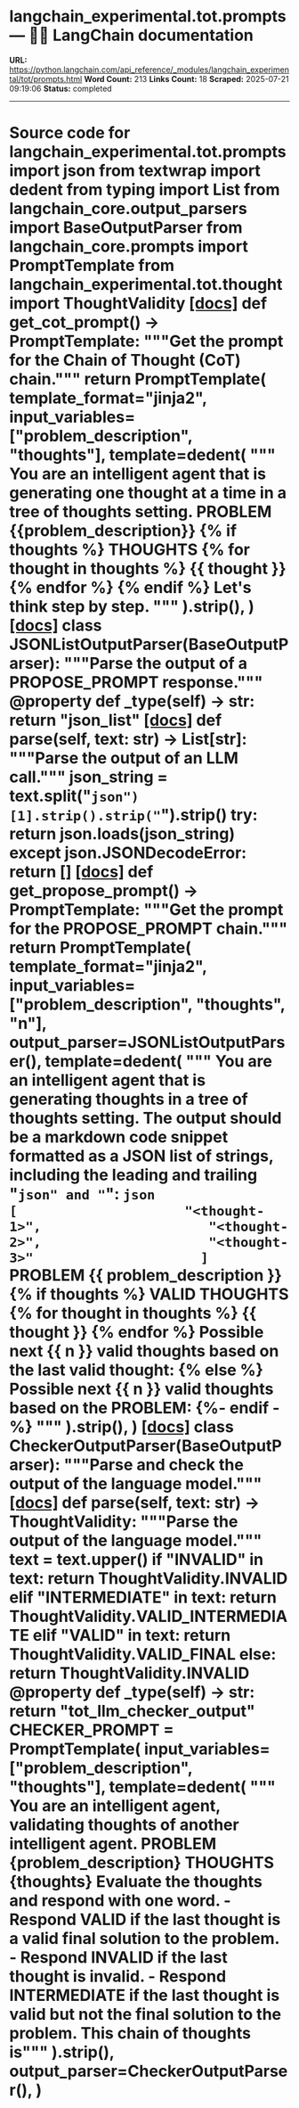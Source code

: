 # langchain_experimental.tot.prompts — 🦜🔗 LangChain  documentation

**URL:** https://python.langchain.com/api_reference/_modules/langchain_experimental/tot/prompts.html
**Word Count:** 213
**Links Count:** 18
**Scraped:** 2025-07-21 09:19:06
**Status:** completed

---

# Source code for langchain\_experimental.tot.prompts               import json     from textwrap import dedent     from typing import List          from langchain_core.output_parsers import BaseOutputParser     from langchain_core.prompts import PromptTemplate          from langchain_experimental.tot.thought import ThoughtValidity                              [[docs]](https://python.langchain.com/api_reference/experimental/tot/langchain_experimental.tot.prompts.get_cot_prompt.html#langchain_experimental.tot.prompts.get_cot_prompt)     def get_cot_prompt() -> PromptTemplate:         """Get the prompt for the Chain of Thought (CoT) chain."""              return PromptTemplate(             template_format="jinja2",             input_variables=["problem_description", "thoughts"],             template=dedent(                 """                 You are an intelligent agent that is generating one thought at a time in                 a tree of thoughts setting.                      PROBLEM                                   {{problem_description}}                                  {% if thoughts %}                 THOUGHTS                                  {% for thought in thoughts %}                 {{ thought }}                 {% endfor %}                 {% endif %}                                  Let's think step by step.                 """             ).strip(),         )                                             [[docs]](https://python.langchain.com/api_reference/experimental/tot/langchain_experimental.tot.prompts.JSONListOutputParser.html#langchain_experimental.tot.prompts.JSONListOutputParser)     class JSONListOutputParser(BaseOutputParser):         """Parse the output of a PROPOSE_PROMPT response."""              @property         def _type(self) -> str:             return "json_list"                         [[docs]](https://python.langchain.com/api_reference/experimental/tot/langchain_experimental.tot.prompts.JSONListOutputParser.html#langchain_experimental.tot.prompts.JSONListOutputParser.parse)         def parse(self, text: str) -> List[str]:             """Parse the output of an LLM call."""                  json_string = text.split("```json")[1].strip().strip("```").strip()             try:                 return json.loads(json_string)             except json.JSONDecodeError:                 return []                                                            [[docs]](https://python.langchain.com/api_reference/experimental/tot/langchain_experimental.tot.prompts.get_propose_prompt.html#langchain_experimental.tot.prompts.get_propose_prompt)     def get_propose_prompt() -> PromptTemplate:         """Get the prompt for the PROPOSE_PROMPT chain."""              return PromptTemplate(             template_format="jinja2",             input_variables=["problem_description", "thoughts", "n"],             output_parser=JSONListOutputParser(),             template=dedent(                 """                     You are an intelligent agent that is generating thoughts in a tree of                     thoughts setting.                                          The output should be a markdown code snippet formatted as a JSON list of                     strings, including the leading and trailing "```json" and "```":                                          ```json                     [                     "<thought-1>",                     "<thought-2>",                     "<thought-3>"                     ]                     ```                                          PROBLEM                                          {{ problem_description }}                                          {% if thoughts %}                     VALID THOUGHTS                                          {% for thought in thoughts %}                     {{ thought }}                     {% endfor %}                                          Possible next {{ n }} valid thoughts based on the last valid thought:                     {% else %}                                          Possible next {{ n }} valid thoughts based on the PROBLEM:                     {%- endif -%}                     """             ).strip(),         )                                             [[docs]](https://python.langchain.com/api_reference/experimental/tot/langchain_experimental.tot.prompts.CheckerOutputParser.html#langchain_experimental.tot.prompts.CheckerOutputParser)     class CheckerOutputParser(BaseOutputParser):         """Parse and check the output of the language model."""                         [[docs]](https://python.langchain.com/api_reference/experimental/tot/langchain_experimental.tot.prompts.CheckerOutputParser.html#langchain_experimental.tot.prompts.CheckerOutputParser.parse)         def parse(self, text: str) -> ThoughtValidity:             """Parse the output of the language model."""             text = text.upper()             if "INVALID" in text:                 return ThoughtValidity.INVALID             elif "INTERMEDIATE" in text:                 return ThoughtValidity.VALID_INTERMEDIATE             elif "VALID" in text:                 return ThoughtValidity.VALID_FINAL             else:                 return ThoughtValidity.INVALID                             @property         def _type(self) -> str:             return "tot_llm_checker_output"                              CHECKER_PROMPT = PromptTemplate(         input_variables=["problem_description", "thoughts"],         template=dedent(             """             You are an intelligent agent, validating thoughts of another intelligent agent.                  PROBLEM                           {problem_description}                  THOUGHTS                          {thoughts}                  Evaluate the thoughts and respond with one word.                  - Respond VALID if the last thought is a valid final solution to the             problem.             - Respond INVALID if the last thought is invalid.             - Respond INTERMEDIATE if the last thought is valid but not the final             solution to the problem.                  This chain of thoughts is"""         ).strip(),         output_parser=CheckerOutputParser(),     )